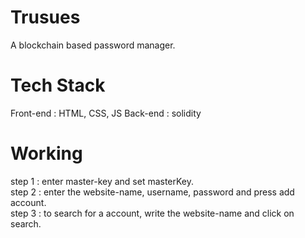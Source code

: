 # Trusues
A blockchain based password manager.

# Tech Stack
Front-end : HTML, CSS, JS
Back-end : solidity 

# Working
step 1 : enter master-key and set masterKey.  
step 2 : enter the website-name, username, password and press add account.  
step 3 : to search for a account, write the website-name and click on search.   
